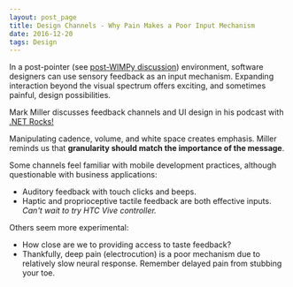 ```yaml
---
layout: post_page
title: Design Channels - Why Pain Makes a Poor Input Mechanism
date: 2016-12-20
tags: Design
---
```

In a post-pointer (see [post-WIMPy discussion](https://markhughen.github.io/blog/2016/12/15/BeyondGUI)) environment, software designers can use sensory feedback as an input mechanism. Expanding interaction beyond the visual spectrum offers exciting, and sometimes painful, design possibilities.

Mark Miller discusses feedback channels and UI design in his podcast with [.NET Rocks!](https://www.dotnetrocks.com/?show=1378) 

Manipulating cadence, volume, and white space creates emphasis. Miller reminds us that **granularity should match the importance of the message**.

Some channels feel familiar with mobile development practices, although questionable with business applications:
* Auditory feedback with touch clicks and beeps.
* Haptic and proprioceptive tactile feedback are both effective inputs. _Can't wait to try HTC Vive controller._

Others seem more experimental:
* How close are we to providing access to taste feedback?
* Thankfully, deep pain (electrocution) is a poor mechanism due to relatively slow neural response. Remember delayed pain from stubbing your toe.
